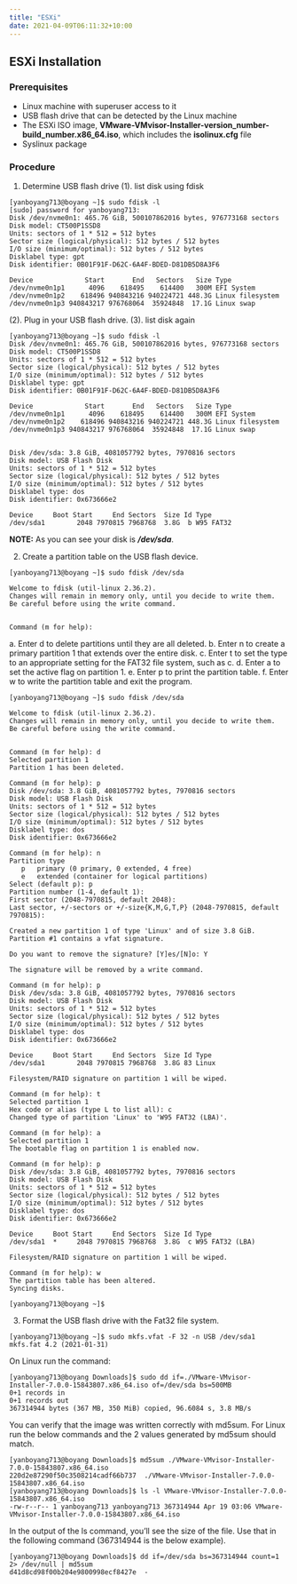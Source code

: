 ```yaml
---
title: "ESXi"
date: 2021-04-09T06:11:32+10:00
---
```

## ESXi Installation
### Prerequisites
+ Linux machine with superuser access to it
+ USB flash drive that can be detected by the Linux machine
+ The ESXi ISO image, **VMware-VMvisor-Installer-version_number-build_number.x86_64.iso**, which includes the **isolinux.cfg** file
+ Syslinux package

### Procedure
1. Determine USB flash drive
(1). list disk using fdisk
```console
[yanboyang713@boyang ~]$ sudo fdisk -l
[sudo] password for yanboyang713: 
Disk /dev/nvme0n1: 465.76 GiB, 500107862016 bytes, 976773168 sectors
Disk model: CT500P1SSD8                             
Units: sectors of 1 * 512 = 512 bytes
Sector size (logical/physical): 512 bytes / 512 bytes
I/O size (minimum/optimal): 512 bytes / 512 bytes
Disklabel type: gpt
Disk identifier: 0B01F91F-D62C-6A4F-BDED-D81DB5D8A3F6

Device             Start       End   Sectors   Size Type
/dev/nvme0n1p1      4096    618495    614400   300M EFI System
/dev/nvme0n1p2    618496 940843216 940224721 448.3G Linux filesystem
/dev/nvme0n1p3 940843217 976768064  35924848  17.1G Linux swap
```

(2). Plug in your USB flash drive.
(3). list disk again
```console
[yanboyang713@boyang ~]$ sudo fdisk -l
Disk /dev/nvme0n1: 465.76 GiB, 500107862016 bytes, 976773168 sectors
Disk model: CT500P1SSD8                             
Units: sectors of 1 * 512 = 512 bytes
Sector size (logical/physical): 512 bytes / 512 bytes
I/O size (minimum/optimal): 512 bytes / 512 bytes
Disklabel type: gpt
Disk identifier: 0B01F91F-D62C-6A4F-BDED-D81DB5D8A3F6

Device             Start       End   Sectors   Size Type
/dev/nvme0n1p1      4096    618495    614400   300M EFI System
/dev/nvme0n1p2    618496 940843216 940224721 448.3G Linux filesystem
/dev/nvme0n1p3 940843217 976768064  35924848  17.1G Linux swap


Disk /dev/sda: 3.8 GiB, 4081057792 bytes, 7970816 sectors
Disk model: USB Flash Disk  
Units: sectors of 1 * 512 = 512 bytes
Sector size (logical/physical): 512 bytes / 512 bytes
I/O size (minimum/optimal): 512 bytes / 512 bytes
Disklabel type: dos
Disk identifier: 0x673666e2

Device     Boot Start     End Sectors  Size Id Type
/dev/sda1        2048 7970815 7968768  3.8G  b W95 FAT32
```

**NOTE:** As you can see your disk is ***/dev/sda***.

2. Create a partition table on the USB flash device.
```console
[yanboyang713@boyang ~]$ sudo fdisk /dev/sda

Welcome to fdisk (util-linux 2.36.2).
Changes will remain in memory only, until you decide to write them.
Be careful before using the write command.


Command (m for help): 
```
a. Enter d to delete partitions until they are all deleted.
b. Enter n to create a primary partition 1 that extends over the entire disk.
c. Enter t to set the type to an appropriate setting for the FAT32 file system, such as c.
d. Enter a to set the active flag on partition 1.
e. Enter p to print the partition table.
f. Enter w to write the partition table and exit the program.

```console
[yanboyang713@boyang ~]$ sudo fdisk /dev/sda

Welcome to fdisk (util-linux 2.36.2).
Changes will remain in memory only, until you decide to write them.
Be careful before using the write command.


Command (m for help): d
Selected partition 1
Partition 1 has been deleted.

Command (m for help): p
Disk /dev/sda: 3.8 GiB, 4081057792 bytes, 7970816 sectors
Disk model: USB Flash Disk  
Units: sectors of 1 * 512 = 512 bytes
Sector size (logical/physical): 512 bytes / 512 bytes
I/O size (minimum/optimal): 512 bytes / 512 bytes
Disklabel type: dos
Disk identifier: 0x673666e2

Command (m for help): n
Partition type
   p   primary (0 primary, 0 extended, 4 free)
   e   extended (container for logical partitions)
Select (default p): p
Partition number (1-4, default 1): 
First sector (2048-7970815, default 2048): 
Last sector, +/-sectors or +/-size{K,M,G,T,P} (2048-7970815, default 7970815): 

Created a new partition 1 of type 'Linux' and of size 3.8 GiB.
Partition #1 contains a vfat signature.

Do you want to remove the signature? [Y]es/[N]o: Y

The signature will be removed by a write command.

Command (m for help): p
Disk /dev/sda: 3.8 GiB, 4081057792 bytes, 7970816 sectors
Disk model: USB Flash Disk  
Units: sectors of 1 * 512 = 512 bytes
Sector size (logical/physical): 512 bytes / 512 bytes
I/O size (minimum/optimal): 512 bytes / 512 bytes
Disklabel type: dos
Disk identifier: 0x673666e2

Device     Boot Start     End Sectors  Size Id Type
/dev/sda1        2048 7970815 7968768  3.8G 83 Linux

Filesystem/RAID signature on partition 1 will be wiped.

Command (m for help): t
Selected partition 1
Hex code or alias (type L to list all): c
Changed type of partition 'Linux' to 'W95 FAT32 (LBA)'.

Command (m for help): a
Selected partition 1
The bootable flag on partition 1 is enabled now.

Command (m for help): p
Disk /dev/sda: 3.8 GiB, 4081057792 bytes, 7970816 sectors
Disk model: USB Flash Disk  
Units: sectors of 1 * 512 = 512 bytes
Sector size (logical/physical): 512 bytes / 512 bytes
I/O size (minimum/optimal): 512 bytes / 512 bytes
Disklabel type: dos
Disk identifier: 0x673666e2

Device     Boot Start     End Sectors  Size Id Type
/dev/sda1  *     2048 7970815 7968768  3.8G  c W95 FAT32 (LBA)

Filesystem/RAID signature on partition 1 will be wiped.

Command (m for help): w
The partition table has been altered.
Syncing disks.

[yanboyang713@boyang ~]$
```

3. Format the USB flash drive with the Fat32 file system.

```console
[yanboyang713@boyang ~]$ sudo mkfs.vfat -F 32 -n USB /dev/sda1
mkfs.fat 4.2 (2021-01-31)
```

On Linux run the command:
```console
[yanboyang713@boyang Downloads]$ sudo dd if=./VMware-VMvisor-Installer-7.0.0-15843807.x86_64.iso of=/dev/sda bs=500MB
0+1 records in
0+1 records out
367314944 bytes (367 MB, 350 MiB) copied, 96.6084 s, 3.8 MB/s
```

You can verify that the image was written correctly with md5sum. For Linux run the below commands and the 2 values generated by md5sum should match.

```console
[yanboyang713@boyang Downloads]$ md5sum ./VMware-VMvisor-Installer-7.0.0-15843807.x86_64.iso 
220d2e87290f50c3508214cadf66b737  ./VMware-VMvisor-Installer-7.0.0-15843807.x86_64.iso
[yanboyang713@boyang Downloads]$ ls -l VMware-VMvisor-Installer-7.0.0-15843807.x86_64.iso 
-rw-r--r-- 1 yanboyang713 yanboyang713 367314944 Apr 19 03:06 VMware-VMvisor-Installer-7.0.0-15843807.x86_64.iso
```

In the output of the ls command, you’ll see the size of the file. Use that in the following command (367314944 is the below example).

```console
[yanboyang713@boyang Downloads]$ dd if=/dev/sda bs=367314944 count=1 2> /dev/null | md5sum
d41d8cd98f00b204e9800998ecf8427e  -
```




